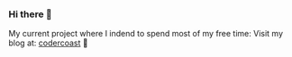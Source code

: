 ### Hi there 👋
My current project where I indend to spend most of my free time:
Visit my blog at: [codercoast](www.codercoast.com) :ocean:
